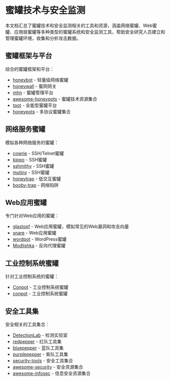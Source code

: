 # 蜜罐技术与安全监测

本文档汇总了蜜罐技术和安全监测相关的工具和资源，涵盖网络蜜罐、Web蜜罐、应用层蜜罐等多种类型的蜜罐系统和安全监测工具，帮助安全研究人员建立和管理蜜罐环境，收集和分析攻击数据。

## 蜜罐框架与平台

综合的蜜罐框架和平台：

- [honeybot](https://github.com/0x4D31/honeybot) - 轻量级网络蜜罐
- [honeywall](https://github.com/honeynet/honeywall) - 蜜网网关
- [mhn](https://github.com/threatstream/mhn) - 蜜罐管理平台
- [awesome-honeypots](https://github.com/0x4D31/awesome-honeypots) - 蜜罐技术资源集合
- [tpot](https://github.com/dtag-dev-sec/tpot) - 全能型蜜罐平台
- [honeypots](https://github.com/0x4D31/honeypots) - 多协议蜜罐集合

## 网络服务蜜罐

模拟各种网络服务的蜜罐：

- [cowrie](https://github.com/cowrie/cowrie) - SSH/Telnet蜜罐
- [kippo](https://github.com/Desaster/kippo) - SSH蜜罐
- [sshmithy](https://github.com/hellofresh/sshmithy) - SSH蜜罐
- [mutiny](https://github.com/todb-r7/mutiny) - SSH蜜罐
- [honeytrap](https://github.com/0x4D31/honeytrap) - 低交互蜜罐
- [booby-trap](https://github.com/0x4D31/booby-trap) - 网络陷阱

## Web应用蜜罐

专门针对Web应用的蜜罐：

- [glastopf](https://github.com/mushorg/glastopf) - Web应用蜜罐，模拟常见的Web漏洞和攻击向量
- [snare](https://github.com/0x4D31/snare) - Web应用蜜罐
- [wordpot](https://github.com/armedpot/wordpot) - WordPress蜜罐
- [Modlishka](https://github.com/drk1wi/Modlishka) - 反向代理蜜罐

## 工业控制系统蜜罐

针对工业控制系统的蜜罐：

- [Conpot](https://github.com/schmalle/Conpot) - 工业控制系统蜜罐
- [conpot](https://github.com/mushorg/conpot) - 工业控制系统蜜罐

## 安全工具集

安全相关的工具集合：

- [DetectionLab](https://github.com/Neo23x0/DetectionLab) - 检测实验室
- [redpepper](https://github.com/0x4D31/redpepper) - 红队工具集
- [bluepepper](https://github.com/0x4D31/bluepepper) - 蓝队工具集
- [purplepepper](https://github.com/0x4D31/purplepepper) - 紫队工具集
- [security-tools](https://github.com/0x4D31/security-tools) - 安全工具集合
- [awesome-security](https://github.com/0x4D31/awesome-security) - 安全资源集合
- [awesome-infosec](https://github.com/0x4D31/awesome-infosec) - 信息安全资源集合
